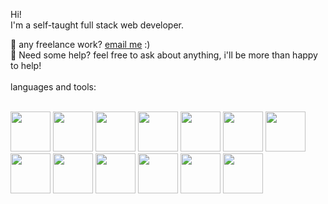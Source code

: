 <link rel="stylesheet" href="https://cdn.jsdelivr.net/gh/devicons/devicon@v2.15.1/devicon.min.css">

Hi! <br>
I'm a self-taught full stack web developer.<br>

💼 any freelance work? <a href="mailto:dorcami@gmail.com">email me</a> :)<br>
💬 Need some help? feel free to ask about anything, i'll be more than happy to help!<br>
<br>
languages and tools:<br>
<br>
<div style={
   display: flex;
   align-items: center;
   justify-content: center;
   flex-direction: row;
  }>
<img src="https://cdn.jsdelivr.net/gh/devicons/devicon/icons/photoshop/photoshop-plain.svg" height=64px width=64px/>
<img src="https://cdn.jsdelivr.net/gh/devicons/devicon/icons/react/react-original.svg" height=64px width=64px/>
<img src="https://cdn.jsdelivr.net/gh/devicons/devicon/icons/docker/docker-plain.svg" height=64px width=64px/>
<img src="https://cdn.jsdelivr.net/gh/devicons/devicon/icons/css3/css3-original.svg" height=64px width=64px/>
<img src="https://cdn.jsdelivr.net/gh/devicons/devicon/icons/mysql/mysql-original.svg" height=64px width=64px/>
<img src="https://cdn.jsdelivr.net/gh/devicons/devicon/icons/redux/redux-original.svg" height=64px width=64px/>
<img src="https://cdn.jsdelivr.net/gh/devicons/devicon/icons/bootstrap/bootstrap-original.svg" height=64px width=64px/>
<img src="https://cdn.jsdelivr.net/gh/devicons/devicon/icons/html5/html5-original.svg" height=64px width=64px/>
<img src="https://cdn.jsdelivr.net/gh/devicons/devicon/icons/npm/npm-original-wordmark.svg" height=64px width=64px/>
<img src="https://cdn.jsdelivr.net/gh/devicons/devicon/icons/python/python-original.svg" height=64px width=64px/>
<img src="https://cdn.jsdelivr.net/gh/devicons/devicon/icons/mongodb/mongodb-original.svg" height=64px width=64px/>
<img src="https://cdn.jsdelivr.net/gh/devicons/devicon/icons/flask/flask-original.svg" height=64px width=64px/>
<img src="https://cdn.jsdelivr.net/gh/devicons/devicon/icons/github/github-original-wordmark.svg" height=64px width=64px/>
</div>
<br>
<br>
